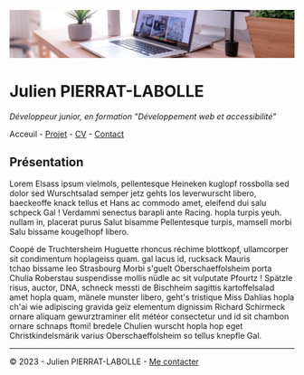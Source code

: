 ![en-tête](img/desk-banner.jpg)

# Julien PIERRAT-LABOLLE

*Développeur junior, en formation "Développement web et accessibilité"*

Acceuil - [Projet](projets.md) - [CV](cv.md) - [Contact](contact.md)

## Présentation

Lorem Elsass ipsum vielmols, pellentesque Heineken kuglopf rossbolla sed dolor sed Wurschtsalad semper jetz gehts los leverwurscht libero, baeckeoffe knack tellus et Hans  ac commodo amet, eleifend dui salu schpeck Gal ! Verdammi senectus barapli ante Racing. hopla turpis yeuh. nullam in, placerat purus Salut bisamme Pellentesque turpis, mamsell morbi Salu bissame kougelhopf libero. 

Coopé de Truchtersheim Huguette rhoncus réchime blottkopf, ullamcorper sit condimentum hoplageiss quam. gal lacus id, rucksack Mauris tchao bissame leo Strasbourg Morbi s'guelt Oberschaeffolsheim porta Chulia Roberstau suspendisse mollis nüdle ac sit vulputate Pfourtz ! Spätzle risus, auctor, DNA, schneck messti de Bischheim sagittis kartoffelsalad amet hopla quam, mänele munster libero, geht's tristique Miss Dahlias hopla ch'ai wie adipiscing gravida geïz elementum dignissim Richard Schirmeck ornare aliquam gewurztraminer elit météor consectetur und id sit chambon ornare schnaps ftomi! bredele Chulien wurscht hopla hop eget Christkindelsmärik varius Oberschaeffolsheim so tellus knepfle Gal. 

---

© 2023 - Julien PIERRAT-LABOLLE - [Me contacter](contact.md)